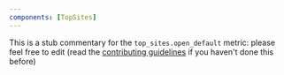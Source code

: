 ```yaml
---
components: [TopSites]
---
```


This is a stub commentary for the `top_sites.open_default` metric: please feel free to edit (read the
[contributing guidelines](https://github.com/mozilla/glean-annotations/blob/main/CONTRIBUTING.md)
if you haven't done this before)
